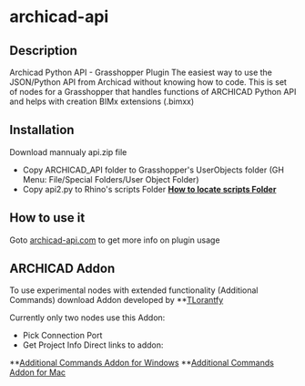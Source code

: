 # archicad-api

## Description
Archicad Python API - Grasshopper Plugin
The easiest way to use the JSON/Python API from Archicad without knowing how to code.
This is set of nodes for a Grasshopper that handles functions of ARCHICAD Python API
and helps with creation BIMx extensions (.bimxx)

## Installation
Download mannualy api.zip file 
  * Copy ARCHICAD_API folder to Grasshopper's UserObjects folder (GH Menu: File/Special Folders/User Object Folder)
  * Copy api2.py to Rhino's scripts Folder **[How to locate scripts Folder](https://wiki.mcneel.com/rhino/macroscriptsetup)**

## How to use it 
Goto [archicad-api.com](https://www.archicad-api.com/) to get more info on plugin usage

## ARCHICAD Addon
To use experimental nodes with extended functionality (Additional Commands)  download Addon developed by **[TLorantfy](https://github.com/tlorantfy/archicad-additional-json-commands)

Currently only two nodes use this Addon:
 * Pick Connection Port
 * Get Project Info
Direct links to addon:

 **[Additional Commands Addon for Windows](https://github.com/tlorantfy/archicad-additional-json-commands/releases/download/25.4/archicad-additional-json-commands.apx)
 **[Additional Commands Addon for Mac](https://github.com/tlorantfy/archicad-additional-json-commands/releases/download/25.3/archicad-additional-json-commands.bundle.zip)


